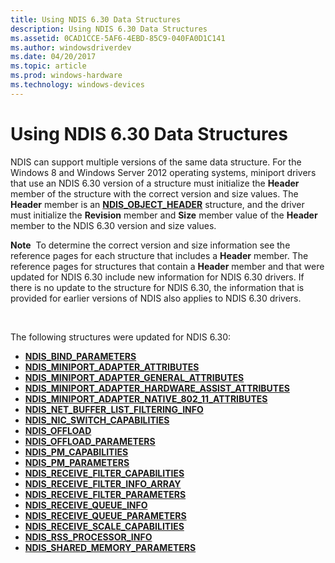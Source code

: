 ```yaml
---
title: Using NDIS 6.30 Data Structures
description: Using NDIS 6.30 Data Structures
ms.assetid: 0CAD1CCE-5AF6-4EBD-85C9-040FA0D1C141
ms.author: windowsdriverdev
ms.date: 04/20/2017
ms.topic: article
ms.prod: windows-hardware
ms.technology: windows-devices
---
```


# Using NDIS 6.30 Data Structures


NDIS can support multiple versions of the same data structure. For the Windows 8 and Windows Server 2012 operating systems, miniport drivers that use an NDIS 6.30 version of a structure must initialize the **Header** member of the structure with the correct version and size values. The **Header** member is an [**NDIS\_OBJECT\_HEADER**](https://msdn.microsoft.com/library/windows/hardware/ff566588) structure, and the driver must initialize the **Revision** member and **Size** member value of the **Header** member to the NDIS 6.30 version and size values.

**Note**  To determine the correct version and size information see the reference pages for each structure that includes a **Header** member. The reference pages for structures that contain a **Header** member and that were updated for NDIS 6.30 include new information for NDIS 6.30 drivers. If there is no update to the structure for NDIS 6.30, the information that is provided for earlier versions of NDIS also applies to NDIS 6.30 drivers.

 

The following structures were updated for NDIS 6.30:

- [**NDIS\_BIND\_PARAMETERS**](https://msdn.microsoft.com/library/windows/hardware/ff564832)
- [**NDIS\_MINIPORT\_ADAPTER\_ATTRIBUTES**](https://msdn.microsoft.com/library/windows/hardware/ff565920)
- [**NDIS\_MINIPORT\_ADAPTER\_GENERAL\_ATTRIBUTES**](https://msdn.microsoft.com/library/windows/hardware/ff565923)
- [**NDIS\_MINIPORT\_ADAPTER\_HARDWARE\_ASSIST\_ATTRIBUTES**](https://msdn.microsoft.com/library/windows/hardware/ff565924)
- [**NDIS\_MINIPORT\_ADAPTER\_NATIVE\_802\_11\_ATTRIBUTES**](https://msdn.microsoft.com/library/windows/hardware/ff565926)
- [**NDIS\_NET\_BUFFER\_LIST\_FILTERING\_INFO**](https://msdn.microsoft.com/library/windows/hardware/ff566567)
- [**NDIS\_NIC\_SWITCH\_CAPABILITIES**](https://msdn.microsoft.com/library/windows/hardware/ff566583)
- [**NDIS\_OFFLOAD**](https://msdn.microsoft.com/library/windows/hardware/ff566705)
- [**NDIS\_OFFLOAD\_PARAMETERS**](https://msdn.microsoft.com/library/windows/hardware/ff566706)
- [**NDIS\_PM\_CAPABILITIES**](https://msdn.microsoft.com/library/windows/hardware/ff566748)
- [**NDIS\_PM\_PARAMETERS**](https://msdn.microsoft.com/library/windows/hardware/ff566759)
- [**NDIS\_RECEIVE\_FILTER\_CAPABILITIES**](https://msdn.microsoft.com/library/windows/hardware/ff566864)
- [**NDIS\_RECEIVE\_FILTER\_INFO\_ARRAY**](https://msdn.microsoft.com/library/windows/hardware/ff567179)
- [**NDIS\_RECEIVE\_FILTER\_PARAMETERS**](https://msdn.microsoft.com/library/windows/hardware/ff567181)
- [**NDIS\_RECEIVE\_QUEUE\_INFO**](https://msdn.microsoft.com/library/windows/hardware/ff567204)
- [**NDIS\_RECEIVE\_QUEUE\_PARAMETERS**](https://msdn.microsoft.com/library/windows/hardware/ff567211)
- [**NDIS\_RECEIVE\_SCALE\_CAPABILITIES**](https://msdn.microsoft.com/library/windows/hardware/ff567220)
- [**NDIS\_RSS\_PROCESSOR\_INFO**](https://msdn.microsoft.com/library/windows/hardware/ff567274)
- [**NDIS\_SHARED\_MEMORY\_PARAMETERS**](https://msdn.microsoft.com/library/windows/hardware/ff567303)
 

 





